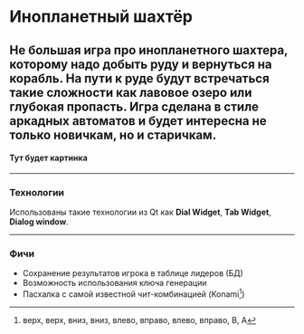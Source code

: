 # Инопланетный шахтёр
Не большая игра про инопланетного шахтера, которому надо добыть руду и вернуться 
    на корабль.
На пути к руде будут встречаться такие сложности как лавовое озеро или глубокая 
    пропасть.
Игра сделана в стиле аркадных автоматов и будет интересна не только новичкам, но
 и старичкам.
 ---
 #### Тут будет картинка
 ___
### Технологии

Использованы такие технологии из Qt как __Dial Widget__, __Tab Widget__, __Dialog window__.
 ___
### Фичи
* Сохранение результатов игрока в таблице лидеров (БД)
* Возможность использования ключа генерации
* Пасхалка с самой известной чит-комбинацией (Konami[^1])


[^1]: верх, верх, вниз, вниз, влево, вправо, влево, вправо, B, A 
